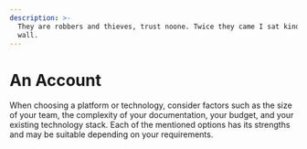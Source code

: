 ```yaml
---
description: >-
  They are robbers and thieves, trust noone. Twice they came I sat kindly on my
  wall.
---
```


# An Account

When choosing a platform or technology, consider factors such as the size of your team, the complexity of your documentation, your budget, and your existing technology stack. Each of the mentioned options has its strengths and may be suitable depending on your requirements.
